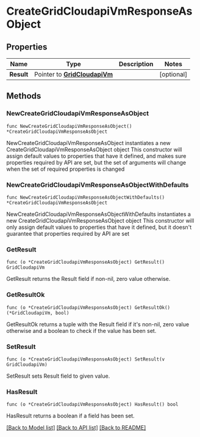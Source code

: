 # CreateGridCloudapiVmResponseAsObject

## Properties

Name | Type | Description | Notes
------------ | ------------- | ------------- | -------------
**Result** | Pointer to [**GridCloudapiVm**](GridCloudapiVm.md) |  | [optional] 

## Methods

### NewCreateGridCloudapiVmResponseAsObject

`func NewCreateGridCloudapiVmResponseAsObject() *CreateGridCloudapiVmResponseAsObject`

NewCreateGridCloudapiVmResponseAsObject instantiates a new CreateGridCloudapiVmResponseAsObject object
This constructor will assign default values to properties that have it defined,
and makes sure properties required by API are set, but the set of arguments
will change when the set of required properties is changed

### NewCreateGridCloudapiVmResponseAsObjectWithDefaults

`func NewCreateGridCloudapiVmResponseAsObjectWithDefaults() *CreateGridCloudapiVmResponseAsObject`

NewCreateGridCloudapiVmResponseAsObjectWithDefaults instantiates a new CreateGridCloudapiVmResponseAsObject object
This constructor will only assign default values to properties that have it defined,
but it doesn't guarantee that properties required by API are set

### GetResult

`func (o *CreateGridCloudapiVmResponseAsObject) GetResult() GridCloudapiVm`

GetResult returns the Result field if non-nil, zero value otherwise.

### GetResultOk

`func (o *CreateGridCloudapiVmResponseAsObject) GetResultOk() (*GridCloudapiVm, bool)`

GetResultOk returns a tuple with the Result field if it's non-nil, zero value otherwise
and a boolean to check if the value has been set.

### SetResult

`func (o *CreateGridCloudapiVmResponseAsObject) SetResult(v GridCloudapiVm)`

SetResult sets Result field to given value.

### HasResult

`func (o *CreateGridCloudapiVmResponseAsObject) HasResult() bool`

HasResult returns a boolean if a field has been set.


[[Back to Model list]](../README.md#documentation-for-models) [[Back to API list]](../README.md#documentation-for-api-endpoints) [[Back to README]](../README.md)


